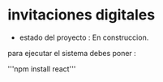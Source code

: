 <h1>invitaciones digitales</h1>

- estado del proyecto : En construccion.

para ejecutar el sistema debes poner :

'''npm install react'''
